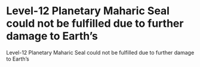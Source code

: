 # Level-12 Planetary Maharic Seal could not be fulfilled due to further damage to Earth’s

Level-12 Planetary Maharic Seal could not be fulfilled due to further damage to Earth’s